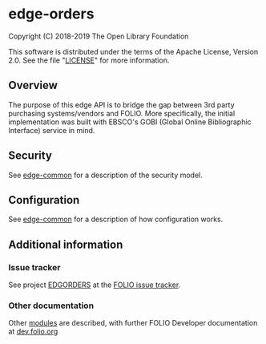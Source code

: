 # edge-orders

Copyright (C) 2018-2019 The Open Library Foundation

This software is distributed under the terms of the Apache License,
Version 2.0. See the file "[LICENSE](LICENSE)" for more information.

## Overview

The purpose of this edge API is to bridge the gap between 3rd party purchasing systems/vendors and FOLIO.  More specifically, the initial implementation was built with EBSCO's GOBI (Global Online Bibliographic Interface) service in mind.

## Security

See [edge-common](https://github.com/folio-org/edge-common) for a description of the security model.

## Configuration

See [edge-common](https://github.com/folio-org/edge-common) for a description of how configuration works.

## Additional information

### Issue tracker

See project [EDGORDERS](https://issues.folio.org/browse/EDGORDERS)
at the [FOLIO issue tracker](https://dev.folio.org/guidelines/issue-tracker).

### Other documentation

Other [modules](https://dev.folio.org/source-code/#server-side) are described,
with further FOLIO Developer documentation at [dev.folio.org](https://dev.folio.org/)

